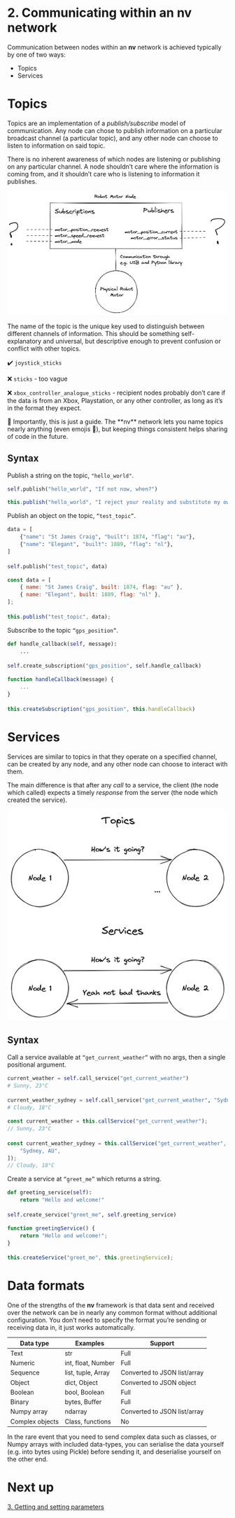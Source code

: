# 2. Communicating within an nv network

Communication between nodes within an **nv** network is achieved typically by one of two ways:

-   Topics
-   Services

# Topics

Topics are an implementation of a _publish/subscribe_ model of communication. Any node can chose to publish information on a particular broadcast channel (a particular topic), and any other node can choose to listen to information on said topic.

There is no inherent awareness of which nodes are listening or publishing on any particular channel. A node shouldn’t care where the information is coming from, and it shouldn’t care who is listening to information it publishes.

![Image showing how a node can communicate with other nodes, as well as physical devices](img/intro_2_pubsub.png)

The name of the topic is the unique key used to distinguish between different channels of information. This should be something self-explanatory and universal, but descriptive enough to prevent confusion or conflict with other topics.

✔️ `joystick_sticks`

❌ `sticks` - too vague

❌ `xbox_controller_analogue_sticks` - recipient nodes probably don’t care if the data is from an Xbox, Playstation, or any other controller, as long as it’s in the format they expect.

<aside>
📎 Importantly, this is just a guide. The **nv** network lets you name topics nearly anything (even emojis 👀), but keeping things consistent helps sharing of code in the future.
</aside>

## Syntax

Publish a string on the topic, `"hello_world"`.

```python
self.publish("hello_world", "If not now, when?")
```

```jsx
this.publish("hello_world", "I reject your reality and substitute my own.");
```

Publish an object on the topic, `“test_topic”`.

```python
data = [
    {"name": "St James Craig", "built": 1874, "flag": "au"},
    {"name": "Elegant", "built": 1889, "flag": "nl"},
]

self.publish("test_topic", data)
```

```jsx
const data = [
    { name: "St James Craig", built: 1874, flag: "au" },
    { name: "Elegant", built: 1889, flag: "nl" },
];

this.publish("test_topic", data);
```

Subscribe to the topic `“gps_position”`.

```python
def handle_callback(self, message):
    ...

self.create_subscription("gps_position", self.handle_callback)
```

```jsx
function handleCallback(message) {
    ...
}

this.createSubscription("gps_position", this.handleCallback)
```

# Services

Services are similar to topics in that they operate on a specified channel, can be created by any node, and any other node can choose to interact with them.

The main difference is that after any _call_ to a service, the client (the node which called) expects a timely _response_ from the server (the node which created the service).

![Image showing how services differer from topics communication](img/intro_2_service.png)

## Syntax

Call a service available at `“get_current_weather”` with no args, then a single positional argument.

```python
current_weather = self.call_service("get_current_weather")
# Sunny, 23°C

current_weather_sydney = self.call_service("get_current_weather", "Sydney, AU")
# Cloudy, 18°C
```

```jsx
const current_weather = this.callService("get_current_weather");
// Sunny, 23°C

const current_weather_sydney = this.callService("get_current_weather", [
    "Sydney, AU",
]);
// Cloudy, 18°C
```

Create a service at `“greet_me”` which returns a string.

```python
def greeting_service(self):
    return "Hello and welcome!"

self.create_service("greet_me", self.greeting_service)
```

```jsx
function greetingService() {
    return "Hello and welcome!";
}

this.createService("greet_me", this.greetingService);
```

# Data formats

One of the strengths of the **nv** framework is that data sent and received over the network can be in nearly any common format without additional configuration. You don’t need to specify the format you’re sending or receiving data in, it just works automatically.

| Data type       | Examples           | Support                      |
| --------------- | ------------------ | ---------------------------- |
| Text            | str                | Full                         |
| Numeric         | int, float, Number | Full                         |
| Sequence        | list, tuple, Array | Converted to JSON list/array |
| Object          | dict, Object       | Converted to JSON object     |
| Boolean         | bool, Boolean      | Full                         |
| Binary          | bytes, Buffer      | Full                         |
| Numpy array     | ndarray            | Converted to JSON list/array |
| Complex objects | Class, functions   | No                           |

In the rare event that you need to send complex data such as classes, or Numpy arrays with included data-types, you can serialise the data yourself (e.g. into bytes using Pickle) before sending it, and deserialise yourself on the other end.

# Next up

[3. Getting and setting parameters](./intro_3_getting_and_setting_parameters.md)
